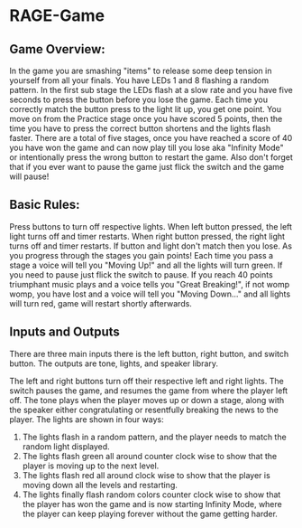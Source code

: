# RAGE-Game
## Game Overview:
In the game you are smashing "items" to release some deep tension in yourself from all your finals. You have LEDs 1 and 8 flashing a random pattern. In the first sub stage the LEDs flash at a slow rate and you have
five seconds to press the button before you lose the game. Each time you correctly match the button press to the light lit up, you get one point. You move on from the Practice stage once you have scored 5 points, 
then the time you have to press the correct button shortens and the lights flash faster. There are a total of five stages, once you have reached a score of 40 you have won the game and can now play till you lose aka "Infinity Mode" or intentionally press the wrong button to restart the game. Also don't forget that if you ever want to pause the game just flick the switch and the game will pause!

## Basic Rules:
Press buttons to turn off respective lights. When left button pressed, the left light turns off and timer restarts. When right button pressed, the right light turns off and timer restarts. If button and light don't match then you lose.
As you progress through the stages you gain points! Each time you pass a stage a voice will tell you "Moving Up!" and all the lights will turn green.
If you need to pause just flick the switch to pause.
If you reach 40 points triumphant music plays and a voice tells you "Great Breaking!", if not womp womp, you have lost and a voice will tell you "Moving Down..." and all lights will turn red, game will restart shortly afterwards.

## Inputs and Outputs
There are three main inputs there is the left button, right button, and switch button.
The outputs are tone, lights, and speaker library.

The left and right buttons turn off their respective left and right lights. The switch pauses the game, and resumes the game from where the player left off.
The tone plays when the player moves up or down a stage, along with the speaker either congratulating or resentfully breaking the news to the player. 
The lights are shown in four ways:
1. The lights flash in a random pattern, and the player needs to match the random light displayed.
2. The lights flash green all around counter clock wise to show that the player is moving up to the next level.
3. The lights flash red all around clock wise to show that the player is moving down all the levels and restarting.
4. The lights finally flash random colors counter clock wise to show that the player has won the game and is now starting Infinity Mode, where the player can keep playing forever without the game getting harder.
